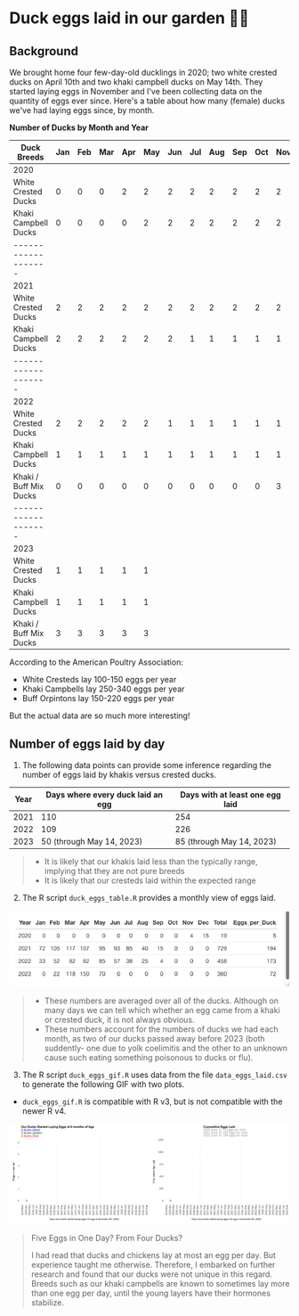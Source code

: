 # Duck eggs laid in our garden 🦆🥚

## Background

We brought home four few-day-old ducklings in 2020; two white crested ducks on April 10th and two khaki campbell ducks on May 14th.  They started laying eggs in November and I've been collecting data on the quantity of eggs ever since.  Here's a table about how many (female) ducks we've had laying eggs since, by month.

**Number of Ducks by Month and Year**

| Duck Breeds            | Jan | Feb | Mar | Apr | May | Jun | Jul | Aug | Sep | Oct | Nov | Dec | 
|------------------------|-----|-----|-----|-----|-----|-----|-----|-----|-----|-----|-----|-----|
| 2020                   |
| White Crested Ducks    | 0   | 0   | 0   | 2   | 2   | 2   | 2   | 2   | 2   | 2   | 2   | 2   |
| Khaki Campbell Ducks   | 0   | 0   | 0   | 0   | 2   | 2   | 2   | 2   | 2   | 2   | 2   | 2   | 
|-------------------
| 2021  
| White Crested Ducks    | 2   | 2   | 2   | 2   | 2   | 2   | 2   | 2   | 2   | 2   | 2   | 2   |
| Khaki Campbell Ducks   | 2   | 2   | 2   | 2   | 2   | 2   | 1   | 1   | 1   | 1   | 1   | 1   |
|-------------------
| 2022  
| White Crested Ducks    | 2   | 2   | 2   | 2   | 2   | 1   | 1   | 1   | 1   | 1   | 1   | 1   |
| Khaki Campbell Ducks   | 1   | 1   | 1   | 1   | 1   | 1   | 1   | 1   | 1   | 1   | 1   | 1   |
| Khaki / Buff Mix Ducks | 0   | 0   | 0   | 0   | 0   | 0   | 0   | 0   | 0   | 0   | 3   | 3   | 
|-------------------
| 2023
| White Crested Ducks    | 1   | 1   | 1   | 1   | 1   |
| Khaki Campbell Ducks   | 1   | 1   | 1   | 1   | 1   |
| Khaki / Buff Mix Ducks | 3   | 3   | 3   | 3   | 3   |


According to the American Poultry Association:
* White Cresteds lay 100-150 eggs per year
* Khaki Campbells lay 250-340 eggs per year
* Buff Orpintons lay 150-220 eggs per year

But the actual data are so much more interesting!

## Number of eggs laid by day

1. The following data points can provide some inference regarding the number of eggs laid by khakis versus crested ducks.

| Year | Days where every duck laid an egg | Days with at least one egg laid |
|------|-----------------------------------|---------------------------------|
| 2021 | 110                               | 254                             |
| 2022 | 109                               | 226                             |
| 2023 | 50 (through May 14, 2023)		   | 85 (through May 14, 2023)       |

>* It is likely that our khakis laid less than the typically range, implying that they are not pure breeds
>* It is likely that our cresteds laid within the expected range

2. The R script `duck_eggs_table.R` provides a monthly view of eggs laid.

![GIF Image](/images/eggs_per_duck.png)

>* These numbers are averaged over all of the ducks.  Although on many days we can tell which whether an egg came from a khaki or crested duck, it is not always obvious. 
>* These numbers account for the numbers of ducks we had each month, as two of our ducks passed away before 2023 (both suddently- one due to yolk coelimitis and the other to an unknown cause such eating something poisonous to ducks or flu).

3. The R script `duck_eggs_gif.R` uses data from the file `data_eggs_laid.csv` to generate the following GIF with two plots.
* `duck_eggs_gif.R` is compatible with R v3, but is not compatible with the newer R v4.

![GIF 2021-2022](/images/daily_duck_egg_count.gif)

>Five Eggs in One Day? From Four Ducks?
>
>I had read that ducks and chickens lay at most an egg per day.  But experience taught me otherwise.  Therefore, I embarked on further research and found that our ducks were not unique in this regard.  Breeds such as our khaki campbells are known to sometimes lay more than one egg per day, until the young layers have their hormones stabilize. 
